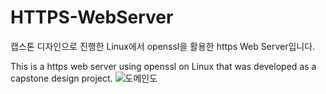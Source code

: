 # HTTPS-WebServer

캡스톤 디자인으로 진행한 Linux에서 openssl을 활용한 https Web Server입니다.

This is a https web server using openssl on Linux that was developed as a capstone design project.
![도메인도](https://github.com/Peace-Min/HTTPS-WebServer/assets/128281240/c36d8cf2-aae7-4fdb-80e2-a6c35237634f)
